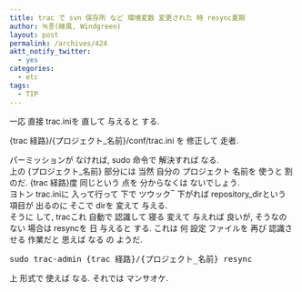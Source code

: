 ```yaml
---
title: trac で svn 保存所 など 環境変数 変更された 時 resync夏期
author: 녹풍(綠風, Windgreen)
layout: post
permalink: /archives/424
aktt_notify_twitter:
  - yes
categories:
  - etc
tags:
  - TIP
---
```

一応 直接 trac.iniを 直して 与えると する. <div>
  {trac 経路}/{プロジェクト_名前}/conf/trac.ini を 修正して 走者.
</div>

<div>
  パーミッションが なければ, sudo 命令で 解決すれば なる.
</div>

<div>
  上の {プロジェクト_名前} 部分には 当然 自分の プロジェクト 名前を 使うと 割 のだ. {trac 経路}度 同じという 点を 分からなくは ないでしょう.
</div>

<div>
  ヨトン trac.iniに 入って行って 下で ツウック‾ 下がれば repository_dirという 項目が 出るのに そこで dirを 変えて 与える.
</div>

<div>
  そうに して, tracこれ 自動で 認識して 寝る 変えて 与えれば 良いが, そうなの ない 場合は resyncを 日 与えると する. これは 何 設定 ファイルを 再び 認識させる 作業だと 思えば なる の ようだ.
</div>

<div>
  <pre class="brush:plain">sudo trac-admin {trac 経路}/{プロジェクト_名前} resync</pre>
  
  <p>
    </div> <div>
      上 形式で 使えば なる. それでは マンサオケ.
    </div>